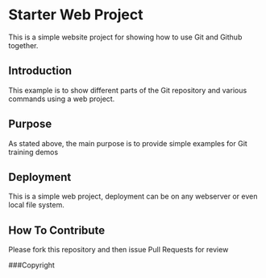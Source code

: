 # Starter Web Project

This is a simple website project for
showing how to use Git and Github together.

## Introduction

This example is to show different parts
of the Git repository and various commands
using a web project.

## Purpose

As stated above, the main purpose is to provide
simple examples for Git training demos

## Deployment

This is a simple web project, deployment can
be on any webserver or even local file system.

## How To Contribute

Please fork this repository and then issue Pull Requests
for review

###Copyright
